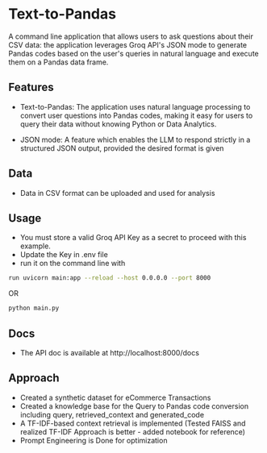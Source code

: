 # Text-to-Pandas

A command line application that allows users to ask questions about their CSV data: the application leverages Groq API's JSON mode to generate Pandas codes based on the user's queries in natural language and execute them on a Pandas data frame.


## Features

* Text-to-Pandas: The application uses natural language processing to convert user questions into Pandas codes, making it easy for users to query their data without knowing Python or Data Analytics.

* JSON mode: A feature which enables the LLM to respond strictly in a structured JSON output, provided the desired format is given

## Data

* Data in CSV format can be uploaded and used for analysis

## Usage

* You must store a valid Groq API Key as a secret to proceed with this example.
* Update the Key in .env file
* run it on the command line with 
```bash
run uvicorn main:app --reload --host 0.0.0.0 --port 8000
```
OR 
```bash
python main.py
```

## Docs
* The API doc is available at http://localhost:8000/docs

## Approach

* Created a synthetic dataset for eCommerce Transactions
* Created a knowledge base for the Query to Pandas code conversion including query, retrieved_context and generated_code
* A TF-IDF-based context retrieval is implemented (Tested FAISS and realized TF-IDF Approach is better - added notebook for reference)
* Prompt Engineering is Done for optimization 